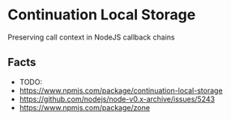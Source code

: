 <div class="titleline">
  <h1 class="h1--title">Continuation Local Storage</h1>
  <p class="fragment">Preserving call context in NodeJS callback chains</p>
</div>



## Facts

- TODO:
- https://www.npmjs.com/package/continuation-local-storage
- https://github.com/nodejs/node-v0.x-archive/issues/5243
- https://www.npmjs.com/package/zone
